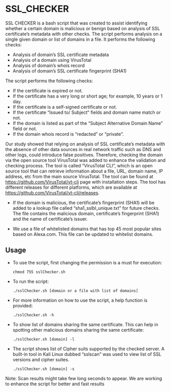 # SSL_CHECKER

SSL CHECKER is a bash script that was created to assist identifying whether a certain domain is malicious or benign based on analysis of SSL certificate’s metadata with other checks. The script performs analysis on a single given domain or list of domains in a file. It performs the following checks:

- Analysis of domain’s SSL certificate metadata
- Analysis of a domain using VirusTotal
- Analysis of domain’s whois record
- Analysis of domain’s SSL certificate fingerprint (SHA1)

The script performs the following checks:
- If the certificate is expired or not.
- If the certificate has a very long or short age; for example, 10 years or 1 day.
- If the certificate is a self-signed certificate or not.
- If the certificate “Issued to/ Subject” fields and domain name match or not. 
- If the domain is listed as part of the “Subject Alternative Domain Name” field or not. 
- If the domain whois record is “redacted” or “private”.


Our study showed that relying on analysis of SSL certificate’s metadata with the absence of other data sources in real network traffic such as DNS and other logs, could introduce false positives. Therefore, checking the domain via the open source tool VirusTotal was added to enhance the validation and checking process. The tool is called “VirusTotal CLI”, which is an open source tool that can retrieve information about a file, URL, domain name, IP address, etc from the main source VirusTotal. The tool can be found at https://github.com/VirusTotal/vt-cli page with installation steps. The tool has different releases for different platforms, which are available at https://github.com/VirusTotal/vt-cli/releases. 


- If the domain is malicious, the certificate’s fingerprint (SHA1) will be added to a lookup file called “sha1_sslbl_unique.txt” for future checks. The file contains the malicious domain, certificate’s fingerprint (SHA1) and the name of certificate’s issuer.

- We use a file of whitelisted domains that has top 45 most popular sites based on Alexa.com. This file can be updated to whitelist domains.


## Usage

- To use the script, first changing the permission is a must for execution:

	`chmod 755 sslChecker.sh`
	
- To run the script:

	`./sslChecker.sh [domain or a file with list of domains]`
	
- For more information on how to use the script, a help function is provided:

	`./sslChecker.sh -h`
	
- To show list of domains sharing the same certificate. This can help in spotting other malicious domains sharing the same certificate:

	`./sslChecker.sh [domain] -l`


- The script shows list of Cipher suits supported by the checked server. A built-in tool in Kali Linux dubbed “sslscan” was used to view list of SSL versions and cipher suites. 

	`./sslChecker.sh [domain] -s`
	
	
Note: Scan results might take few long seconds to appear. We are working to enhance the script for better and fast results  
